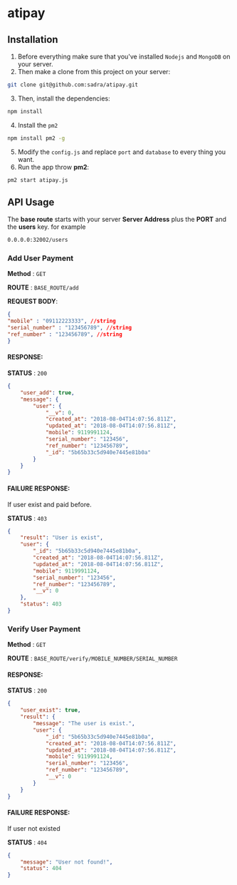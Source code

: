 # atipay

## Installation

1. Before everything make sure that you've installed `Nodejs` and `MongoDB` on your server.
2. Then make a clone from this project on your server:
```bash
git clone git@github.com:sadra/atipay.git
```
3. Then, install the dependencies:
```bash
npm install
```
4. Install the `pm2`
```bash
npm install pm2 -g
```
5. Modify the `config.js` and replace `port` and `database` to every thing you want.
6. Run the app throw **pm2**:
```bash
pm2 start atipay.js
```

## API Usage

The **base route** starts with your server **Server Address** plus the **PORT** and the **users** key. for example
```html
0.0.0.0:32002/users
```

### Add User Payment

**Method** : `GET`

**ROUTE** : `BASE_ROUTE/add`

**REQUEST BODY**:

```json
{
"mobile" : "09112223333", //string
"serial_number" : "123456789", //string
"ref_number" : "123456789", //string
}
```

#### RESPONSE:
**STATUS** : `200`
```json
{
    "user_add": true,
    "message": {
        "user": {
            "__v": 0,
            "created_at": "2018-08-04T14:07:56.811Z",
            "updated_at": "2018-08-04T14:07:56.811Z",
            "mobile": 9119991124,
            "serial_number": "123456",
            "ref_number": "123456789",
            "_id": "5b65b33c5d940e7445e81b0a"
        }
    }
}
```

#### FAILURE RESPONSE:
If user exist and paid before.

**STATUS** : `403`

```json
{
    "result": "User is exist",
    "user": {
        "_id": "5b65b33c5d940e7445e81b0a",
        "created_at": "2018-08-04T14:07:56.811Z",
        "updated_at": "2018-08-04T14:07:56.811Z",
        "mobile": 9119991124,
        "serial_number": "123456",
        "ref_number": "123456789",
        "__v": 0
    },
    "status": 403
}
```

### Verify User Payment

**Method** : `GET`

**ROUTE** : `BASE_ROUTE/verify/MOBILE_NUMBER/SERIAL_NUMBER`

#### RESPONSE:
**STATUS** : `200`
```json
{
    "user_exist": true,
    "result": {
        "message": "The user is exist.",
        "user": {
            "_id": "5b65b33c5d940e7445e81b0a",
            "created_at": "2018-08-04T14:07:56.811Z",
            "updated_at": "2018-08-04T14:07:56.811Z",
            "mobile": 9119991124,
            "serial_number": "123456",
            "ref_number": "123456789",
            "__v": 0
        }
    }
}
```

#### FAILURE RESPONSE:
If user not existed

**STATUS** : `404`
```json
{
    "message": "User not found!",
    "status": 404
}
```



